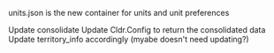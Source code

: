 units.json is the new container for units and unit preferences

Update consolidate
Update Cldr.Config to return the consolidated data
Update territory_info accordingly (myabe doesn't need updating?)
